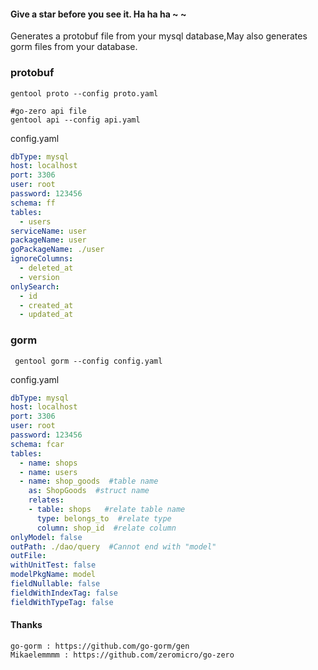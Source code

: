#### Give a star before you see it. Ha ha ha ~ ~

Generates a protobuf file from your mysql database,May also generates gorm files from your database.

### protobuf
 
 ```
 gentool proto --config proto.yaml  

 #go-zero api file
 gentool api --config api.yaml

 ```

 config.yaml

```yaml
dbType: mysql   
host: localhost 
port: 3306
user: root
password: 123456
schema: ff
tables: 
  - users
serviceName: user
packageName: user
goPackageName: ./user
ignoreColumns: 
  - deleted_at 
  - version
onlySearch:
  - id
  - created_at
  - updated_at

```

### gorm 

```
 gentool gorm --config config.yaml 
```

config.yaml

```yaml
dbType: mysql
host: localhost
port: 3306
user: root
password: 123456
schema: fcar
tables: 
  - name: shops
  - name: users
  - name: shop_goods  #table name
    as: ShopGoods  #struct name
    relates:
    - table: shops   #relate table name
      type: belongs_to  #relate type
      column: shop_id  #relate column 
onlyModel: false
outPath: ./dao/query  #Cannot end with "model"
outFile:
withUnitTest: false
modelPkgName: model
fieldNullable: false
fieldWithIndexTag: false
fieldWithTypeTag: false


```

#### Thanks 
    go-gorm : https://github.com/go-gorm/gen
    Mikaelemmmm : https://github.com/zeromicro/go-zero
